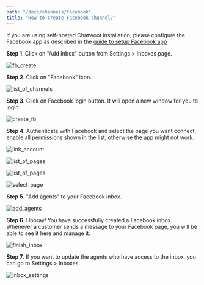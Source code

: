 ```yaml
---
path: "/docs/channels/facebook"
title: "How to create Facebook channel?"
---
```


If you are using self-hosted Chatwoot installation, please configure the Facebook app as described in the [guide to setup Facebook app](/docs/facebook-setup)

**Step 1**. Click on "Add Inbox" button from Settings > Inboxes page.

![fb_create](./images/facebook/inbox_create.png)

**Step 2**. Click on "Facebook" icon.

![list_of_channels](./images/facebook/list_of_channels.png)

**Step 3**. Click on Facebook login button. It will open a new window for you to login.

![create_fb](./images/facebook/login_with_facebook.png)

**Step 4**. Authenticate with Facebook and select the page you want connect, enable all permissions shown in the list, otherwise the app might not work.

![link_account](./images/facebook/link_account.png)

![list_of_pages](./images/facebook/list_of_pages.png)

![list_of_pages](./images/facebook/permissions.png)

![select_page](./images/facebook/select_page.png)

**Step 5**. "Add agents" to your Facebook inbox.

![add_agents](./images/add_agents.png)

**Step 6**. Hooray! You have successfully created a Facebook inbox. Whenever a customer sends a message to your Facebook page, you will be able to see it here and manage it.

![finish_inbox](./images/facebook/finish_inbox.png)

**Step 7**. If you want to update the agents who have access to the inbox, you can go to Settings > Inboxes.

![inbox_settings](./images/facebook/inbox_settings.png)
